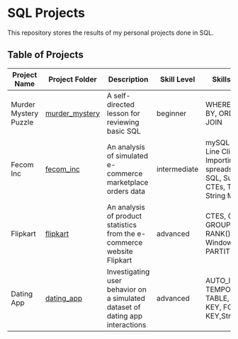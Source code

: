 # SQL Projects
This repository stores the results of my personal projects done in SQL.

## Table of Projects
| Project Name | Project Folder | Description | Skill Level | Skills Practiced | Data Source | 
| --- | --- | --- | --- | --- | --- | 
| Murder Mystery Puzzle | [murder_mystery](murder_mystery) | A self-directed lesson for reviewing basic SQL | beginner | WHERE, GROUP BY, ORDER BY, JOIN | https://mystery.knightlab.com/#experienced | 
| Fecom Inc | [fecom_inc](fecom_inc) | An analysis of simulated e-commerce marketplace orders data | intermediate | mySQL Command Line Client, Importing spreadsheets into SQL, Subqueries, CTEs, Temp Tables, String Methods | https://www.kaggle.com/datasets/cemeraan/fecom-inc-e-com-marketplace-orders-data-crm. | 
| Flipkart | [flipkart](flipkart) | An analysis of product statistics from the e-commerce website Flipkart | advanced | CTES, CASE, GROUP BY, RANK(), OVER(), Window functions, PARTITION BY | https://www.kaggle.com/datasets/amansingh0000000/flipkart-product-list | 
| Dating App | [dating_app](dating_app) | Investigating user behavior on a simulated dataset of dating app interactions | advanced | AUTO_INCREMENT, TEMPORARY TABLE, PRIMARY KEY, FOREIGN KEY,String parsing | https://www.kaggle.com/datasets/keyushnisar/dating-app-behavior-dataset | 
